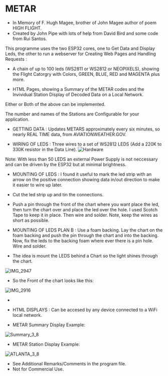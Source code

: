 # METAR
+ In Memory of F. Hugh Magee, brother of John Magee author of poem HIGH FLIGHT.
+ Created by John Pipe with lots of help from David Bird and some code from Rui Santos.

This programme uses the two ESP32 cores, one to Get Data and Display Leds, the other to run a webserver for Creating Web Pages and Handling Requests :

+ A chain of up to 100 leds (WS2811 or WS2812 or NEOPIXELS), showing the Flight Catorgry with Colors, GREEN, BLUE, RED and MAGENTA plus more.

+ HTML Pages, showing a Summary of the METAR codes and the Invividual Station Display of Decoded Data on a Local Network.

Either or Both of the above can be implemented.

The number and names of the Stations are Configurable for your application.

+ GETTING DATA : Updates METARS approximately every six minutes, so nearly REAL TIME data, from AVIATIONWEATHER.GOV.

+ WIRING OF LEDS : Three wires to  a set of WS2812 LEDS (Add a 220K to 330K resistor in the Data Line).
![Hardware](https://user-images.githubusercontent.com/24758833/157292122-1b9d380f-331b-4fc7-8e6e-f1c82105f2ea.jpg)

Note: With less than 50 LEDS an external Power Supply is not neccessary and can be driven by the ESP32 but at minimal brightness.


+ MOUNTING OF LEDS : I found it useful to mark the led strip with an arrow on the positive connection showing data in/out direction to make it easier to wire up later.
+ Cut the led strip up and tin the connections.
+ Push a pin through the front of the chart where you want place the led, then turn the chart over and place the led over the hole.  I used Scotch Tape to keep it in place.  Then wire and solder.  Note, keep the wires as short as possible.
+ MOUNTING OF LEDS PLAN B : Use a foam backing. Lay the chart on the foam backing and push the pin through the chart and into the backing.  Now, fix the leds to the backing foam where ever there is a pin hole.  Wire and solder.

+ The idea is mount the LEDS behind a Chart so the light shines through the chart.

![IMG_2947](https://user-images.githubusercontent.com/24758833/157293897-e3d9f13f-debc-4f80-a27e-ef0c16ccbe5c.JPG)

+ So the Front of the chart looks like this:

![IMG_2916](https://user-images.githubusercontent.com/24758833/157294109-c94372d3-fa67-4a66-8e46-7be0fdde13f8.JPG)


+

+ HTML DISPLAYS : Can be accesed by any device connected to a WiFi local network.
+ METAR Summary Display Example:


![Summary_3_8](https://user-images.githubusercontent.com/24758833/157302360-1a6c893c-3b95-476c-b7d6-a997288b4bfb.jpg)


+ METAR Station Display Example:


![ATLANTA_3_8](https://user-images.githubusercontent.com/24758833/157302434-2aca9c6a-6f6b-4dd7-b3f8-ecf3f084f094.jpg)


+ See Additional Remarks/Comments in the program file.
+ Not for Commercial Use.
